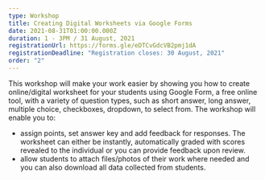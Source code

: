 ```yaml
---
type: Workshop
title: Creating Digital Worksheets via Google Forms
date: 2021-08-31T01:00:00.000Z
duration: 1 - 3PM / 31 August, 2021
registrationUrl: https://forms.gle/eDTCvGdcVB2pmj1dA
registrationDeadline: "Registration closes: 30 August, 2021"
order: "2"
---
```

This workshop will make your work easier by showing you how to create online/digital worksheet for your students using Google Form, a free online tool, with a variety of question types, such as short answer, long answer, multiple choice, checkboxes, dropdown, to select from. The workshop will enable you to:

* assign points, set answer key and add feedback for responses. The worksheet can either be instantly, automatically graded with scores revealed to the individual or you can provide feedback upon review.
* allow students to attach files/photos of their work where needed and you can also download all data collected from students.